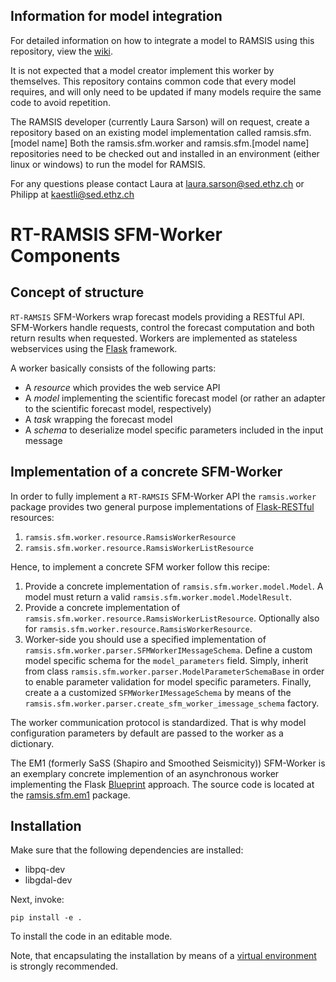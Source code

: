 ## Information for model integration

For detailed information on how to integrate a model to RAMSIS using this repository, view the [wiki](https://gitlab.seismo.ethz.ch/indu/ramsis.sfm.worker/-/wikis/docs/ModelIntegration/Getting-Started).

It is not expected that a model creator implement this worker by themselves. This repository contains common code that every model requires, and will only need to be updated if many models require the same code to avoid repetition.

The RAMSIS developer (currently Laura Sarson) will on request, create a repository based on an existing model implementation called ramsis.sfm.[model name]
Both the ramsis.sfm.worker and ramsis.sfm.[model name] repositories need to be checked out and installed in an environment (either linux or windows) to run the model for RAMSIS.

For any questions please contact Laura at laura.sarson@sed.ethz.ch or Philipp at kaestli@sed.ethz.ch

# RT-RAMSIS SFM-Worker Components

## Concept of structure

`RT-RAMSIS` SFM-Workers wrap forecast models providing a RESTful API.
SFM-Workers handle requests, control the forecast computation and both return
results when requested. Workers are implemented as stateless
webservices using the [Flask](http://flask.pocoo.org/) framework.

A worker basically consists of the following parts:

* A *resource* which provides the web service API
* A *model* implementing the scientific forecast model (or rather an adapter to
  the scientific forecast model, respectively)
* A *task* wrapping the forecast model
* A *schema* to deserialize model specific parameters included in the input
  message

## Implementation of a concrete SFM-Worker

In order to fully implement a `RT-RAMSIS` SFM-Worker API the `ramsis.worker`
package provides two general purpose implementations of
[Flask-RESTful](https://flask-restful.readthedocs.io/en/latest/) resources:

1. `ramsis.sfm.worker.resource.RamsisWorkerResource`
2. `ramsis.sfm.worker.resource.RamsisWorkerListResource`

Hence, to implement a concrete SFM worker follow this recipe:

1. Provide a concrete implementation of `ramsis.sfm.worker.model.Model`. A
   model must return a valid `ramsis.sfm.worker.model.ModelResult`.
2. Provide a concrete implementation of
   `ramsis.sfm.worker.resource.RamsisWorkerListResource`. Optionally also for
   `ramsis.sfm.worker.resource.RamsisWorkerResource`.
3. Worker-side you should use a specified implementation of
   `ramsis.sfm.worker.parser.SFMWorkerIMessageSchema`. Define a custom model
   specific schema for the `model_parameters` field. Simply, inherit from class
   `ramsis.sfm.worker.parser.ModelParameterSchemaBase` in order to
   enable parameter validation for model specific parameters. Finally, create a
   a customized `SFMWorkerIMessageSchema` by means of the
   `ramsis.sfm.worker.parser.create_sfm_worker_imessage_schema` factory.

The worker communication protocol is standardized. That is why model
configuration parameters by default are passed to the worker as a dictionary.

The EM1 (formerly SaSS (Shapiro and Smoothed Seismicity)) SFM-Worker is an
exemplary concrete implemention of an asynchronous worker implementing the Flask
[Blueprint](https://flask.pocoo.org/docs/blueprints/) approach. The source code
is located at the
[ramsis.sfm.em1](https://gitlab.seismo.ethz.ch/indu/ramsis.sfm.em1) package.


## Installation

Make sure that the following dependencies are installed:

* libpq-dev
* libgdal-dev

Next, invoke:

```
pip install -e .
```
To install the code in an editable mode.

Note, that encapsulating the installation by means of a [virtual
environment](https://docs.python.org/3/tutorial/venv.html) is strongly
recommended.


